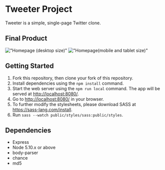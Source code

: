 # Tweeter Project

Tweeter is a simple, single-page Twitter clone.

## Final Product
!["Homepage (desktop size)"](#)
!["Homepage(mobile and tablet size)"](#)

## Getting Started

1. Fork this repository, then clone your fork of this repository.
2. Install dependencies using the `npm install` command.
3. Start the web server using the `npm run local` command. The app will be served at <http://localhost:8080/>.
4. Go to <http://localhost:8080/> in your browser.
5. To further modify the stylesheets, please download SASS at https://sass-lang.com/install.
6. Run `sass --watch public/styles/sass:public/styles`.


## Dependencies

- Express
- Node 5.10.x or above
- body-parser
- chance
- md5
